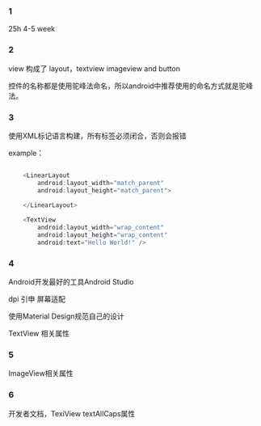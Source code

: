 ### 1
25h 4-5 week

### 2
view  构成了 layout，textview imageview and button 

控件的名称都是使用驼峰法命名，所以android中推荐使用的命名方式就是驼峰法。

### 3
使用XML标记语言构建，所有标签必须闭合，否则会报错


example：
```java

    <LinearLayout
        android:layout_width="match_parent"
        android:layout_height="match_parent">
        
    </LinearLayout>

    <TextView
        android:layout_width="wrap_content"
        android:layout_height="wrap_content"
        android:text="Hello World!" />
```
 
### 4
Android开发最好的工具Android Studio

dpi 引申 屏幕适配

使用Material Design规范自己的设计

TextView 相关属性

### 5
ImageView相关属性

### 6
开发者文档，TexiView textAllCaps属性







